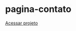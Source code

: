 # pagina-contato
 
<a href="https://lucasrodriguescunha.github.io/pagina-inicial-google/">Acessar projeto</a>
